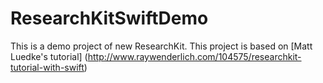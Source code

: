 # ResearchKitSwiftDemo
This is a demo project of new ResearchKit. 
This project is based on [Matt Luedke's tutorial] (http://www.raywenderlich.com/104575/researchkit-tutorial-with-swift)
